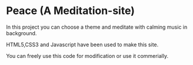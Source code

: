 # Peace (A Meditation-site)
In this project you can choose a theme and meditate with calming music in background.

HTML5,CSS3 and Javascript have been used to make this site.

You can freely use this code for modification or use it commerially.
